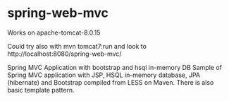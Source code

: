 spring-web-mvc
==============

Works on apache-tomcat-8.0.15

Could try also with mvn tomcat7:run and look to http://localhost:8080/spring-web-mvc/

Spring MVC Application with bootstrap and hsql in-memory DB
Sample of Spring MVC application with JSP, HSQL in-memory database, JPA (hibernate) and Bootstrap compiled from LESS on Maven. There is also basic template pattern.
